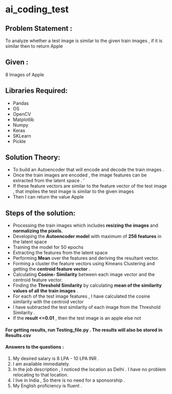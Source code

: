 # ai_coding_test



## Problem Statement : 
To analyze whether a test image is similar to the given train images , if it is similar then to return Apple

## Given : 
8 Images of Apple 

## Libraries Required:
- Pandas
- OS
- OpenCV
- Matplotlib
- Numpy
- Keras 
- SKLearn
- Pickle

## Solution Theory:
- To build an Autoencoder that will encode and decode the train images . 
- Once the train images are encoded , the image features can be extracted from the latent space . '
- If these feature vectors are similar to the feature vector of the test image , that implies the test image is similar to the given images 
- Then I can return the value Apple

## Steps of the solution:
- Processing the train images which includes **resizing the images** and **normalizing the pixels.**
- Developing the **Autoencoder model** with maximum of **256 features** in the latent space 
- Training the model for 50 epochs 
- Extracting the features from the latent space 
- Performing **Mean** over the features and deriving the resultant vector.
- Forming a cluster the feature vectors using Kmeans Clustering and getting the **centroid feature vector** .
- Calculating **Cosine- Similarity** between each image vector and the centroid feature vector.
- Finding the **Threshold Similarity** by calculating **mean of the similarity values of all the train images** . 
- For each of the test image features , I have calculated the cosine similarity with the centroid vector
- I have subtracted the test similarity of each image from the Threshold Similarity .
- If the **result <=0.01** , then the test image is an apple else not

#### For getting results, run Testing_file.py . The results will also be stored in Results.csv

#### Answers to the questions :
1. My desired salary is 8 LPA - 10 LPA INR . 
2. I am available immediately.
3. In the job description , I noticed the location as Delhi . I have no problem relocating to that location.
4. I live in India , So there is no need for a sponsorship .
5. My English proficiency is fluent . 
